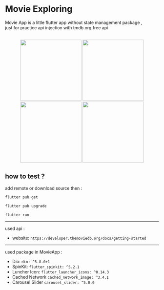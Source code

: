# Movie Exploring

Movie App is a little flutter app without state management package ,<br>
just for practice api injection with tmdb.org free api
<br>
<br>

<p align="center">


<img src="https://github.com/user-attachments/assets/58cbcc25-df2d-4eb6-a7f7-6acb0b230e46" width="200" alt="" />


<img src="https://github.com/user-attachments/assets/cb38dbc0-f88b-43b8-adba-851a9b71d68c" width="200" alt="" />


<img src="https://github.com/user-attachments/assets/9f529f64-b69b-44a2-9e39-05f4b7f37a18" width="200" alt="" />


<img src="https://github.com/user-attachments/assets/46704554-3ef2-451e-89b0-0b6cf2fa34cd" width="200" alt="" />

  





</p>


## how to test ?

add remote or download source then :


```bash
flutter pub get
```
```bash
flutter pub upgrade
```
```bash
flutter run
```
<hr>

used api :

* website: `https://developer.themoviedb.org/docs/getting-started`

<hr>

used package in MovieApp :

* Dio: `dio: ^5.8.0+1`
* SpinKit: `flutter_spinkit: ^5.2.1`
* Luncher Icon: `flutter_launcher_icons: ^0.14.3`
* Cached Network `cached_network_image: ^3.4.1`
* Carousel Slider `carousel_slider: ^5.0.0`

